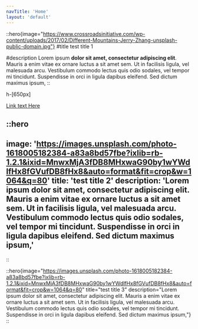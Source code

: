 ```yaml
---
navTitle: 'Home'
layout: 'default'
---
```


::hero{image="https://www.crossroadsinitiative.com/wp-content/uploads/2017/02/Different-Mountains-Jerry-Zhang-unsplash-public-domain.jpg"}
#title
test title 1

#description
Lorem ipsum **dolor sit amet, consectetur adipiscing elit**. Mauris a enim vitae ex ornare luctus a sit amet sem. Ut in facilisis ligula, vel malesuada arcu. Vestibulum commodo lectus quis odio sodales, vel tempor mi tincidunt. Suspendisse in orci in ligula dapibus eleifend. Sed dictum maximus ipsum, 
::

h-[650px]


[Link text Here](/about)

::hero
---
image: 'https://images.unsplash.com/photo-1618005182384-a83a8bd57fbe?ixlib=rb-1.2.1&ixid=MnwxMjA3fDB8MHxwaG90by1wYWdlfHx8fGVufDB8fHx8&auto=format&fit=crop&w=1064&q=80'
title: 'test title 2'
description: 'Lorem ipsum dolor sit amet, consectetur adipiscing elit. Mauris a enim vitae ex ornare luctus a sit amet sem. Ut in facilisis ligula, vel malesuada arcu. Vestibulum commodo lectus quis odio sodales, vel tempor mi tincidunt. Suspendisse in orci in ligula dapibus eleifend. Sed dictum maximus ipsum,'
---
::

::hero{image="https://images.unsplash.com/photo-1618005182384-a83a8bd57fbe?ixlib=rb-1.2.1&ixid=MnwxMjA3fDB8MHxwaG90by1wYWdlfHx8fGVufDB8fHx8&auto=format&fit=crop&w=1064&q=80" title="test title 3" description="Lorem ipsum dolor sit amet, consectetur adipiscing elit. Mauris a enim vitae ex ornare luctus a sit amet sem. Ut in facilisis ligula, vel malesuada arcu. Vestibulum commodo lectus quis odio sodales, vel tempor mi tincidunt. Suspendisse in orci in ligula dapibus eleifend. Sed dictum maximus ipsum,"}
::
